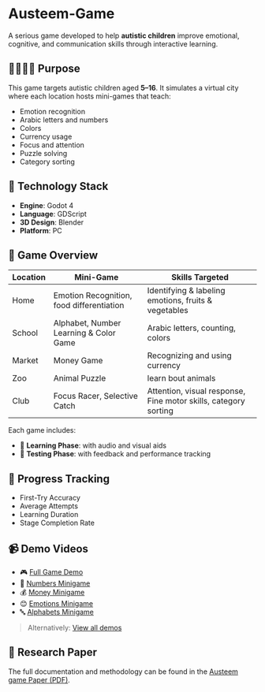# Austeem-Game

A serious game developed to help **autistic children** improve emotional, cognitive, and communication skills through interactive learning.

## 👨‍👩‍👧‍👦 Purpose

This game targets autistic children aged **5–16**. It simulates a virtual city where each location hosts mini-games that teach:
- Emotion recognition
- Arabic letters and numbers
- Colors
- Currency usage
- Focus and attention
- Puzzle solving
- Category sorting

## 🚀 Technology Stack

- **Engine**: Godot 4
- **Language**: GDScript
- **3D Design**: Blender
- **Platform**: PC

## 🧠 Game Overview

| Location  | Mini-Game                        | Skills Targeted                      |
|-----------|----------------------------------|--------------------------------------|
| Home      | Emotion Recognition, food differentiation              | Identifying & labeling emotions, fruits & vegetables      |
| School    | Alphabet, Number Learning & Color Game       | Arabic letters, counting, colors             |
| Market    | Money Game                       | Recognizing and using currency       |
| Zoo       | Animal Puzzle   | learn bout animals  |
| Club      | Focus Racer, Selective Catch         | Attention, visual response, Fine motor skills, category sorting |

Each game includes:
- 🧠 **Learning Phase**: with audio and visual aids  
- 🧪 **Testing Phase**: with feedback and performance tracking

## 🧪 Progress Tracking

- First-Try Accuracy
- Average Attempts
- Learning Duration
- Stage Completion Rate

## 📹 Demo Videos

- 🎮 [Full Game Demo](https://drive.google.com/file/d/1O-Z62LknAkMtyXUONhWp-vVTbYwbZmKC/view?usp=sharing)
- 🔢 [Numbers Minigame](https://drive.google.com/file/d/1elxxR-ZCCL_uCGkzqz_SkN3nf2DGPOkt/view?usp=sharing)
- 💰 [Money Minigame](https://drive.google.com/file/d/17NvzBJjtVtcDHBT0Tjc1cG6kdDaS90aT/view?usp=drive_link)
- 😊 [Emotions Minigame](https://drive.google.com/file/d/1-bvxtP5EkA3j0upxcaHwfduhtjcO709B/view?usp=sharing)
- 🔤 [Alphabets Minigame](https://drive.google.com/file/d/1OR23PTRmRFtkc2EwgYQfMFIwHDvazCD-/view?usp=sharing)

> Alternatively: [View all demos](https://drive.google.com/drive/folders/1Z1dULZc8gjMOnJdNfSKgtKMkYflbEC18?usp=sharing)

## 📄 Research Paper

The full documentation and methodology can be found in the [Austeem game Paper (PDF)](https://drive.google.com/file/d/1gNn_jrpf4Nj714VWe6AsSEMHGiOnGj5U/view?usp=sharing).
